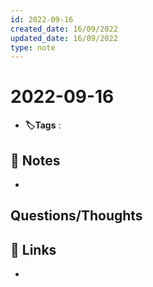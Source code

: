 ```yaml
---
id: 2022-09-16
created_date: 16/09/2022
updated_date: 16/09/2022
type: note
---
```


#  2022-09-16
- **🏷️Tags** :   
[ ](#anki-card)
## 📝 Notes
- 


## Questions/Thoughts


## 🔗 Links
- 